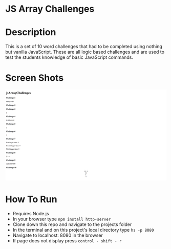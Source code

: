 # JS Array Challenges

# Description

This is a set of 10 word challenges that had to be completed using nothing but vanilla JavaScript.  These are all logic based challenges and are used to test the students knowledge of basic JavaScript commands.

# Screen Shots

![Webpage](https://raw.githubusercontent.com/AlexOrga/jsArrayChallenges/master/screenshots/JSArrayChall.png)

# How To Run

- Requires Node.js
- In your browser type ``` npm install http-server ```
- Clone down this repo and navigate to the projects folder
- In the terminal and on this project's local directory type ``` hs -p 8080 ```
- Navigate to localhost: 8080 in the browser
- If page does not display press ``` control - shift - r ```